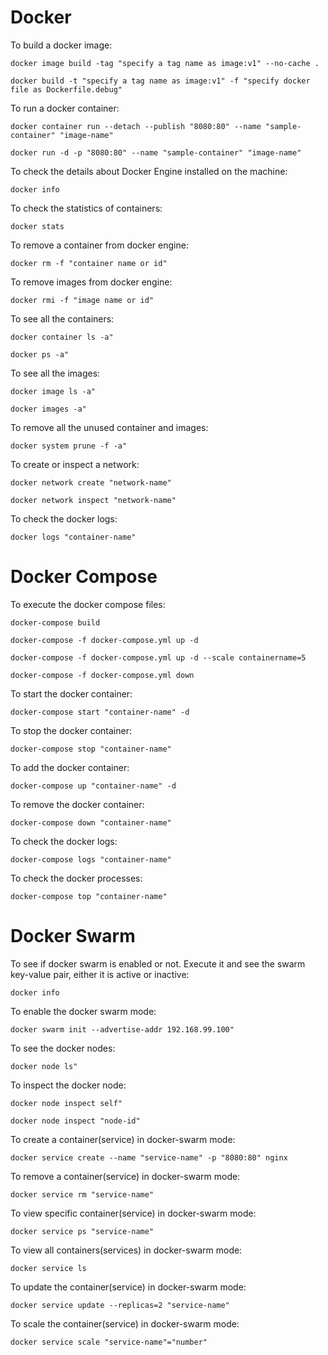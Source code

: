 # Docker
 
To build a docker image:
```
docker image build -tag "specify a tag name as image:v1" --no-cache . 

docker build -t "specify a tag name as image:v1" -f "specify docker file as Dockerfile.debug" 
```
 
To run a docker container:
```
docker container run --detach --publish "8080:80" --name "sample-container" "image-name"

docker run -d -p "8080:80" --name "sample-container" "image-name"
```

To check the details about Docker Engine installed on the machine:
```
docker info
```

To check the statistics of containers:
```
docker stats
```

To remove a container from docker engine:
```
docker rm -f "container name or id"
```

To remove images from docker engine:
```
docker rmi -f "image name or id"
```

To see all the containers:
```
docker container ls -a"

docker ps -a"
```

To see all the images:
```
docker image ls -a"

docker images -a"
```

To remove all the unused container and images:
```
docker system prune -f -a"
```

To create or inspect a network:
```
docker network create "network-name"

docker network inspect "network-name"
```

To check the docker logs:
```
docker logs "container-name"
```

# Docker Compose
 
To execute the docker compose files:
```
docker-compose build

docker-compose -f docker-compose.yml up -d

docker-compose -f docker-compose.yml up -d --scale containername=5

docker-compose -f docker-compose.yml down
```

To start the docker container:
```
docker-compose start "container-name" -d
```

To stop the docker container:
```
docker-compose stop "container-name"
```

To add the docker container:
```
docker-compose up "container-name" -d
```

To remove the docker container:
```
docker-compose down "container-name"
```

To check the docker logs:
```
docker-compose logs "container-name"
```

To check the docker processes:
```
docker-compose top "container-name"
```

# Docker Swarm

To see if docker swarm is enabled or not. Execute it and see the swarm key-value pair, either it is active or inactive:
```
docker info
```

To enable the docker swarm mode:
```
docker swarm init --advertise-addr 192.168.99.100"
```

To see the docker nodes:
```
docker node ls"
```

To inspect the docker node:
```
docker node inspect self"

docker node inspect "node-id"
```

To create a container(service) in docker-swarm mode:
```
docker service create --name "service-name" -p "8080:80" nginx
```

To remove a container(service) in docker-swarm mode:
```
docker service rm "service-name"
```

To view specific container(service) in docker-swarm mode:
```
docker service ps "service-name"
```

To view all containers(services) in docker-swarm mode:
```
docker service ls
```

To update the container(service) in docker-swarm mode:
```
docker service update --replicas=2 "service-name"
```

To scale the container(service) in docker-swarm mode:
```
docker service scale "service-name"="number"
```
